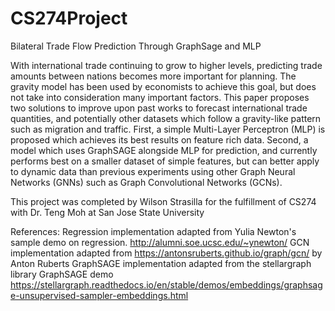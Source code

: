 # CS274Project
Bilateral Trade Flow Prediction Through GraphSage and MLP

With international trade continuing to grow to higher levels, predicting trade amounts between nations becomes more important for planning.
The gravity model has been used by economists to achieve this goal, but does not take into consideration many important factors. This paper
proposes two solutions to improve upon past works to forecast international trade quantities, and potentially other datasets which follow a
gravity-like pattern such as migration and traffic. First, a simple Multi-Layer Perceptron (MLP) is proposed which achieves its best results
on feature rich data. Second, a model which uses GraphSAGE alongside MLP for prediction, and currently performs best on a smaller dataset of 
simple features, but can better apply to dynamic data than previous experiments using other Graph Neural Networks (GNNs) such as Graph 
Convolutional Networks (GCNs).

This project was completed by Wilson Strasilla for the fulfillment of CS274 with Dr. Teng Moh at San Jose State University

References: 
Regression implementation adapted from Yulia Newton's sample demo on regression. http://alumni.soe.ucsc.edu/~ynewton/
GCN implementation adapted from https://antonsruberts.github.io/graph/gcn/ by Anton Ruberts
GraphSAGE implementation adapted from the stellargraph library GraphSAGE demo https://stellargraph.readthedocs.io/en/stable/demos/embeddings/graphsage-unsupervised-sampler-embeddings.html
